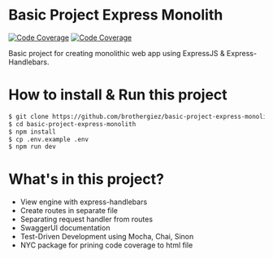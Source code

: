 # Basic Project Express Monolith

[![Code Coverage](https://img.shields.io/badge/coverage-100%25-brightgreen)](https://github.com/brothergiez/basic-project-express-monolith) [![Code Coverage](https://img.shields.io/badge/version-v1.0.0-yellowgreenn)](https://github.com/brothergiez/basic-project-express-monolith)

Basic project for creating monolithic web app using ExpressJS & Express-Handlebars.

# How to install & Run this project
```sh
$ git clone https://github.com/brothergiez/basic-project-express-monolith.git
$ cd basic-project-express-monolith
$ npm install 
$ cp .env.example .env 
$ npm run dev 
```

# What's in this project?
  - View engine with express-handlebars
  - Create routes in separate file
  - Separating request handler from routes
  - SwaggerUI documentation
  - Test-Driven Development using Mocha, Chai, Sinon
  - NYC package for prining code coverage to html file